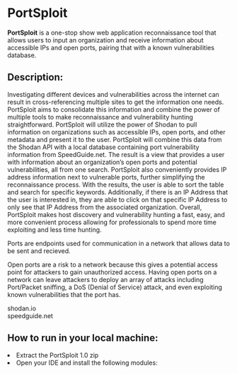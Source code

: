 # PortSploit

**PortSploit** is a one-stop show web application reconnaissance tool that allows users to input an organization and receive information about accessible IPs and open ports, pairing that with a known vulnerabilities database.


## Description: 
Investigating different devices and vulnerabilities across the internet can result in cross-referencing multiple sites to get the information one needs. 
PortSploit aims to consolidate this information and combine the power of multiple tools to make reconnaissance and vulnerability hunting straightforward. 
PortSploit will utilize the power of Shodan to pull information on organizations such as accessible IPs, open ports, and other metadata and present it to the user. 
PortSploit will combine this data from the Shodan API with a local database containing port vulnerability information from SpeedGuide.net. 
The result is a view that provides a user with information about an organization’s open ports and potential vulnerabilities, all from one search. 
PortSploit also conveniently provides IP address information next to vulnerable ports, further simplifying the reconnaissance process. 
With the results, the user is able to sort the table and search for specific keywords. 
Additionally, if there is an IP Address that the user is interested in, they are able to click on that specific IP Address to only see that IP Address from the associated organization. 
Overall, PortSploit makes host discovery and vulnerability hunting a fast, easy, and more convenient process allowing for professionals to spend more time exploiting and less time hunting.

Ports are endpoints used for communication in a network that allows data to be sent and recieved. 

Open ports are a risk to a network because this gives a potential access point for attackers to gain unauthorized access. 
Having open ports on a network can leave attackers to deploy an array of attacks including Port/Packet sniffing, a DoS (Denial of Service) attack, 
and even exploiting known vulnerabilities that the port has. 



shodan.io </br>
speedguide.net </br>

## How to run in your local machine: 

<li>Extract the PortSploit 1.0 zip </li>
<li>Open your IDE and install the following modules: 
</li>

